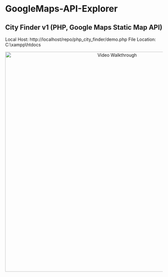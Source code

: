 # GoogleMaps-API-Explorer

## City Finder v1 (PHP, Google Maps Static Map API)
Local Host: http://localhost/repo/php_city_finder/demo.php
File Location: C:\xampp\htdocs

<p align="center">
  <img src='https://github.com/Antonio-Villarreal/google-maps-api-exploration/blob/main/media/php_city_finder_v1.gif' title='Video Walkthrough' width='700' alt='Video Walkthrough' />
  </p>


